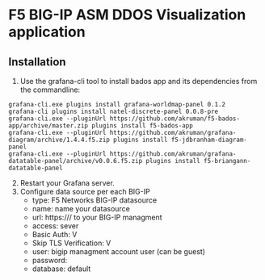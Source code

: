 # F5 BIG-IP ASM DDOS Visualization application 
## Installation
1. Use the grafana-cli tool to install bados app and its dependencies from the commandline:
```
grafana-cli.exe plugins install grafana-worldmap-panel 0.1.2
grafana-cli plugins install natel-discrete-panel 0.0.8-pre
grafana-cli.exe --pluginUrl https://github.com/akruman/f5-bados-app/archive/master.zip plugins install f5-bados-app
grafana-cli.exe --pluginUrl https://github.com/akruman/grafana-diagram/archive/1.4.4.f5.zip plugins install f5-jdbranham-diagram-panel
grafana-cli.exe --pluginUrl https://github.com/akruman/grafana-datatable-panel/archive/v0.0.6.f5.zip plugins install f5-briangann-datatable-panel

```
2. Restart your Grafana server.
3. Configure data source per each BIG-IP
    - type: F5 Networks BIG-IP datasource
    - name: name your datasource
    - url: https://<ip>/ to your BIG-IP managment
    - access: sever
    - Basic Auth: V
    - Skip TLS Verification: V
    - user: bigip managment account user (can be guest)
    - password: 
    - database: default